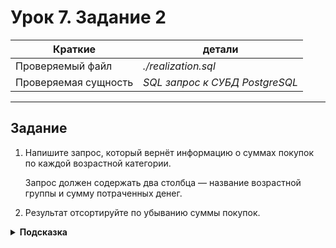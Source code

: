 # Урок 7. Задание 2

| Краткие | детали |
| --- | --- |
| Проверяемый файл     | *./realization.sql*            |
| Проверяемая сущность | *SQL запрос к СУБД PostgreSQL* |

- - -

## Задание

1. Напишите запрос, который вернёт информацию о суммах покупок по каждой возрастной категории.

    Запрос должен содержать два столбца — название возрастной группы и сумму потраченных денег.

2. Результат отсортируйте по убыванию суммы покупок.

<details>
<summary><b>Подсказка</b></summary>
Используйте (в таком порядке):

```sql
SELECT CASE
WHEN  условие THEN значение
END
```
для определения возрастной группы:

`JOIN` — для объединения таблиц

`GROUP BY` — для группировки

`ORDER BY` — для сортировки по нужному значению
</details>
